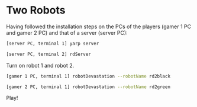 # Two Robots

Having followed the installation steps on the PCs of the players (gamer 1 PC and gamer 2 PC) and that of a server (server PC):

```bash
[server PC, terminal 1] yarp server
```

```bash
[server PC, terminal 2] rdServer
```

Turn on robot 1 and robot 2.

```bash
[gamer 1 PC, terminal 1] robotDevastation --robotName rd2black
```

```bash
[gamer 2 PC, terminal 1] robotDevastation --robotName rd2green
```

Play!

